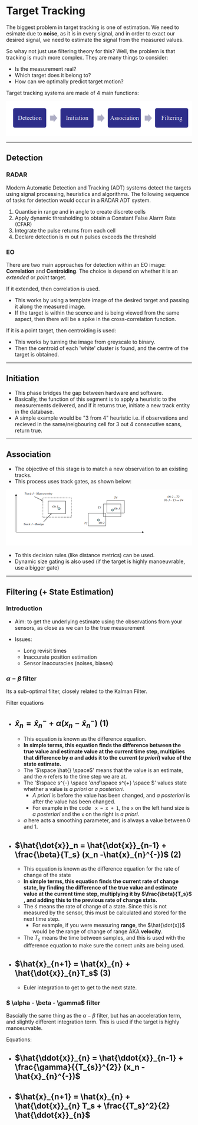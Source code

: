 # Target Tracking

The biggest problem in target tracking is one of estimation. We need to esimate due to **noise**, as it is in every signal, and in order to exact our desired signal, we need to estimate the signal from the measured values.

So whay not just use filtering theory for this? Well, the problem is that tracking is much more complex. They are many things to consider:
- Is the measurement real?
- Which target does it belong to?
- How can we optimally predict target motion?

Target tracking systems are made of 4 main functions:

![Diagram showing the 4 main functions of Target tracking](images/TargetTrackingSystemsDiag.png)

___
## Detection
### RADAR
Modern Automatic Detection and Tracking (ADT) systems detect the targets using signal processing, heuristics and algorithms.
The following sequence of tasks for detection would occur in a RADAR ADT system.
1. Quantise in range and in angle to create discrete cells
1. Apply dynamic thresholding to obtain a Constant False Alarm Rate (CFAR)
1. Integrate the pulse returns from each cell
1. Declare detection is m out n pulses exceeds the threshold

### EO
There are two main approaches for detection within an EO image: **Correlation** and **Centroiding**. The choice is depend on whether it is an *extended* or *point* target.

If it extended, then correlation is used. 
- This works by using a template image of the desired target and passing it along the measured image. 
- If the target is within the scence and is being viewed from the same aspect, then there will be a spike in the cross-correlation function.

If it is a point target, then centroiding is used:
- This works by turning the image from greyscale to binary.
- Then the centroid of each 'white' cluster is found, and the centre of the target is obtained.

---
## Initiation
- This phase bridges the gap between hardware and software.
- Basically, the function of this segment is to apply a heuristic to the measurements delivered, and if it returns true, initiate a new track entity in the database. 
- A simple example would be "3 from 4" heuristic i.e. if observations and recieved in the same/neigbouring cell for 3 out 4 consecutive scans, return true.

---
## Association
- The objective of this stage is to match a new observation to an existing tracks.
- This process uses track gates, as shown below:

![Track Gates Diagram](images/TargetTrackingAssociation.png)

- To this decision rules (like distance metrics) can be used.
- Dynamic size gating is also used (if the target is highly manoeuvrable, use a bigger gate)

___

## Filtering (+ State Estimation)
### Introduction 
- Aim: to get the underlying estimate using the observations from your sensors, as close as we can to the true measurement

- Issues:
    - Long revisit times
    - Inaccurate position estimation 
    - Sensor inaccuracies (noises, biases)

### $\alpha-\beta$ filter 
Its a sub-optimal filter, closely related to the Kalman Filter. 

Filter equations
- $\hat{x}_n = \hat{x}_{n}^{-} + \alpha (x_n -\hat{x}_{n}^{-})$ **(1)**
    -
    - This equation is known as the difference equation.
    - **In simple terms, this equation finds the difference between the true value and estimate value at the current time step, multiplies that difference by $\alpha$ and adds it to the current (*a priori*) value of the state estimate.**
    - The '$\space \hat{} \space$' means that the value is an estimate, and the $n$ refers to the time step we are at. 
    - The '$\space s^{-} \space $' and '$\space s^{+} \space $' values state whether a value is *a priori* or *a posteriori*.
        - *A priori* is before the value has been changed, and *a posteriori* is after the value has been changed.
        - For example in the code ` x = x + 1`, the `x` on the left hand size is *a posteriori* and the `x` on the right is *a priori*.
    - $a$ here acts a smoothing parameter, and is always a value between 0 and 1. 
- $\hat{\dot{x}}_n = \hat{\dot{x}}_{n-1} + \frac{\beta}{T_s} (x_n -\hat{x}_{n}^{-})$ **(2)**
    - 
    - This equation is known as the difference equation for the rate of change of the state
    - **In simple terms, this equation finds the current rate of change state, by finding the difference of the true value and estimate value at the current time step, multiplying it by $\frac{\beta}{T_s}$ , and adding this to the previous rate of change state.**
    - The $\dot{s}$ means the rate of change of a state. Since this is not measured by the sensor, this must be calculated and stored for the next time step.
        - For example, if you were measuring **range**, the $\hat{\dot{x}}$ would be the range of change of range AKA **velocity**. 
    - The $T_s$ means the time between samples, and this is used with the difference equation to make sure the correct units are being used.
- $\hat{x}_{n+1} = \hat{x}_{n} + \hat{\dot{x}}_{n}T_s$ **(3)**
    -
    - Euler integration to get to get to the next state.
### $ \alpha - \beta - \gamma$ filter

Bascially the same thing as the $\alpha-\beta$ filter, but has an acceleration term, and slightly different integration term. This is used if the target is highly manoeurvable.

Equations:
- $\hat{\ddot{x}}_{n} = \hat{\ddot{x}}_{n-1} + \frac{\gamma}{{T_{s}}^{2}} (x_n - \hat{x}_{n}^{-})$ 
    -
- $\hat{x}_{n+1} = \hat{x}_{n} + \hat{\dot{x}}_{n} T_s + \frac{{T_s}^2}{2} \hat{\ddot{x}}_{n}$
    -